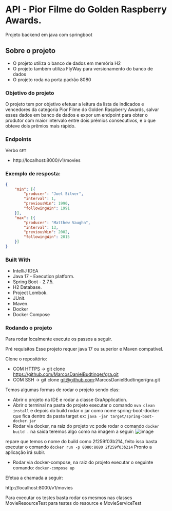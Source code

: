 # API - Pior Filme do Golden Raspberry Awards.

Projeto backend em java com springboot

## Sobre o projeto

* O projeto utiliza o banco de dados em memória H2
* O projeto também utiliza FlyWay para versionamento do banco de dados
* O projeto roda na porta padrão 8080

### Objetivo do projeto
O projeto tem por objetivo efetuar a leitura da lista de indicados e vencedores
da categoria Pior Filme do Golden Raspberry Awards, salvar esses dados em banco de dados e expor um endpoint para
obter o produtor com maior intervalo entre dois prêmios consecutivos, e o que obteve dois prêmios mais rápido.

### Endpoints

Verbo `GET` 
- http://localhost:8000/v1/movies

### Exemplo de resposta:
```json
{
	"min": [{
		"producer": "Joel Silver",
		"interval": 1,
		"previousWin": 1990,
		"followingWin": 1991
	}],
	"max": [{
		"producer": "Matthew Vaughn",
		"interval": 13,
		"previousWin": 2002,
		"followingWin": 2015
	}]
}
```

### Built With
- IntelliJ IDEA
- Java 17 - Execution platform.
- Spring Boot - 2.7.5.
- H2 Database.
- Project Lombok.
- JUnit.
- Maven.
- Docker
- Docker Compose

### Rodando o projeto
Para rodar localmente execute os passos a seguir.

Pré requisitos
Esse projeto requer java 17 ou superior e Maven compatível.


Clone o repositório:

- COM HTTPS ->  git clone https://github.com/MarcosDanielBudtinger/gra.git
- COM SSH -> git clone git@github.com:MarcosDanielBudtinger/gra.git

Temos algumas formas de rodar o projeto sendo elas: 
- Abrir o projeto na IDE e rodar a classe GraApplication.
- Abrir o terminal na pasta do projeto executar o comando `mvn clean install` e depois do build rodar o jar como nome spring-boot-docker que fica dentro da pasta target ex: `java -jar target/spring-boot-docker.jar`
- Rodar via docker, na raiz do projeto vc pode rodar o comando `docker build .`
na saida teremos algo como na imagem a seguir: 
![image](https://user-images.githubusercontent.com/19701042/201356547-242de0f2-a9a4-4ea5-8db2-062ffe8e4131.png)

repare que temos o nome do build como 2f259f03b214, feito isso basta executar o comando `docker run -p 8080:8080 2f259f03b214`
Pronto a aplicação irá subir.
- Rodar via docker-compose, na raiz do projeto executar o seguinte comando: `docker-compose up`

Efetua a chamada a seguir:

http://localhost:8000/v1/movies

Para executar os testes basta rodar os mesmos nas classes MovieResourceTest para testes do resource e MovieServiceTest
